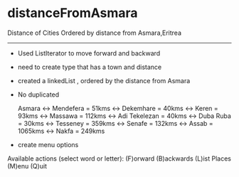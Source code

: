 # distanceFromAsmara

 Distance of Cities Ordered by distance from Asmara,Eritrea
 __________________________________________________________

 -  Used ListIterator to move forward and backward
 -  need to create type that has a town and distance
 -  created a linkedList , ordered by the distance from Asmara
 -  No duplicated 


     Asmara <-> Mendefera   = 51kms
            <-> Dekemhare   = 40kms
            <-> Keren   = 93kms
            <-> Massawa   = 112kms
            <-> Adi Tekelezan   = 40kms
            <-> Duba Ruba   = 30kms
            <-> Tesseney   = 359kms
            <-> Senafe   = 132kms
            <-> Assab   = 1065kms
            <-> Nakfa   = 249kms

 - create menu options

  Available actions (select word or letter):
    (F)orward
    (B)ackwards
    (L)ist Places
    (M)enu
    (Q)uit

 
